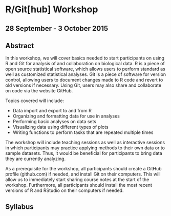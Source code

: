 # R/Git[hub] Workshop
## 28 September - 3 October 2015

## Abstract

In this workshop, we will cover basics needed to start participants on using R and Git for analysis of and collaboration on biological data.  R is a piece of open source statistical software, which allows users to perform standard as well as customized statistical analyses.  Git is a piece of software for version control, allowing users to document changes made to R code and revert to old versions if necessary.  Using Git, users may also share and collaborate on code via the website GitHub.

Topics covered will include:

* Data import and export to and from R
* Organizing and formatting data for use in analyses
* Performing basic analyses on data sets
* Visualizing data using different types of plots
* Writing functions to perform tasks that are repeated multiple times

The workshop will include teaching sessions as well as interactive sessions in which participants may practice applying methods to their own data or to sample datasets.  Thus, it would be beneficial for participants to bring data they are currently analyzing.

As a prerequisite for the workshop, all participants should create a GitHub profile (github.com) if needed, and install Git on their computers.  This will allow us to immediately start sharing course notes at the start of the workshop.  Furthermore, all participants should install the most recent versions of R and RStudio on their computers if needed.

## Syllabus